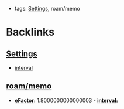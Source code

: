 - tags: [Settings](<Settings.md>), roam/memo

# Backlinks
## [Settings](<Settings.md>)
- [interval](<interval.md>)

## [roam/memo](<roam/memo.md>)
- **[eFactor](<eFactor.md>):** 1.8000000000000003
            - **[interval](<interval.md>):**

